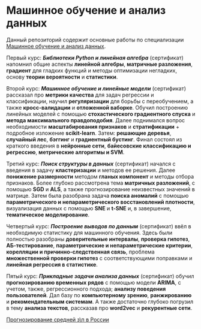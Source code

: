# Машинное обучение и анализ данных
Данный репозиторий содержит основные работы по специализации <a href="https://www.coursera.org/programs/hse-corona-response-5-humnb?currentTab=MY_COURSES&productId=78tKup5eEeW5ewqD-4pukQ&productType=s12n&showMiniModal=true" >Машинное обучение и анализ данных</a>.

Первый курс: ***Библиотеки Python и линейная алгебра*** (сертификат) напомнил общие аспекты __линейной алгебры__, __матричные разложения__, __градиент__ для гладких функций и методы оптимизации негладких, основу __теории вероятности__ и __статистики__.  

Второй курс: ***Машинное обучение и линейные модели*** (сертификат) рассказал про __метрики качества__ для задач регрессии и классификации, научил __регуляризации__ для борьбы с переобучением, а также __кросс-валидации__ и __отложенной ваборке__. Обучил построению линейных моделей с помощью __стохастического градиентного спуска__ и __метода максимального правдоподобия__. Далее поднимался вопрос необходимости __масштабирования признаков__ и __стратификации__ + подробное изложение __scikit-learn__. Затем: __решающие деревья__, __случайный лес__, __бэггинг__ и __градиентный бустинг__. Финал состоял из краткого введения в __нейронные сети__, __байесовские классификацию и регрессию__, __метрические алгоритмы и SVM__.

Третий курс: ***Поиск структуры в данных*** (сертификат) начался с введения в задачу __кластеризации__ и методов ее решения. Далее __понижение размерности__ методом __гланых компонент__ и методы отбора признаков. Более глубоко рассмотрена тема __матричных разложений__, с помощью __SGD__ и __ALS__, а также прогнозирование неизвестных значений в матрице. Затем была разобрана задача __поиска аномалий__ с помощью __параметрического и непараметрического восстановлений плотности__, визуализация данных с помощью __SNE__ и __t-SNE__ и, в завершение, __тематическое моделирование__.

Четвертый курс: ***Построение выводов по данным*** (сертификат) ввёл в необходимую статистику для машинного обучения. Здесь были полностью разобраны __доверительные интервалы__, __проверка гипотез__, __AБ-тестирование__, __параметрические и непараметрические критерии__, __корелляции и причинно-следственная связь__, проблема __множественной проверки гипотез__ с соответствующими поправками и  __линейная регрессия в статистике__.

Пятый курс: ***Прикладные задачи анализа данных*** (сертификат) обучил __прогнозированию временных рядов__ с помощью модели __ARIMA__, с учетом, также, регрессионного подхода; __анализу поведения пользователей__. Дал базу по __компьютерному зрению__, __ранжированию__ и __рекомендательным системам__. А также достаточно глубоко погрузил в тему __анализа текстов__, рассказав про __word2vec__ и __рекурентные сети__.


<a href="https://nbviewer.jupyter.org/github/Kirill-Shokhin/Coursera-ML-/blob/main/Прикладные%20задачи%20анализа%20данных/Прогнозирование%20уровня%20средней%20заработной%20платы%20в%20России.ipynb" >Прогнозирование средней з\п в России</a>
